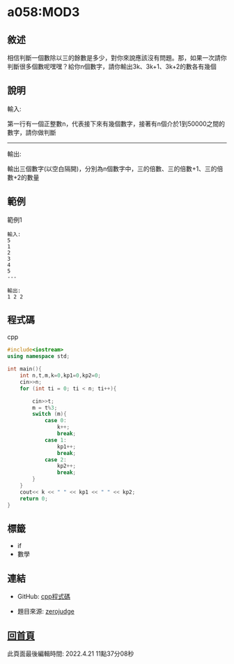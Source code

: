 # a058:MOD3

## 敘述

相信判斷一個數除以三的餘數是多少，對你來說應該沒有問題。那，如果一次請你判斷很多個數呢嘿嘿？給你n個數字，請你輸出3k、3k+1、3k+2的數各有幾個
								

## 說明

輸入:

第一行有一個正整數n，代表接下來有幾個數字，接著有n個介於1到50000之間的數字，請你做判斷

---

輸出:

輸出三個數字(以空白隔開)，分別為n個數字中，三的倍數、三的倍數+1、三的倍數+2的數量

## 範例
範例1

```
輸入:
5
1
2
3
4
5
---

輸出:
1 2 2

```

## 程式碼
cpp

```cpp
#include<iostream>
using namespace std;

int main(){
    int n,t,m,k=0,kp1=0,kp2=0;
    cin>>n;
    for (int ti = 0; ti < n; ti++){

        cin>>t;
        m = t%3;
        switch (m){
            case 0:
                k++;
                break;
            case 1:
                kp1++;
                break;
            case 2:
                kp2++;
                break;
        }
    }
    cout<< k << " " << kp1 << " " << kp2;
    return 0;
}

```

## 標籤
- if
- 數學


## 連結
- GitHub: [cpp程式碼](https://github.com/henryleecode23/solve_record/blob/main/zerojudge/a058/main.cpp)


- 題目來源: [zerojudge](https://zerojudge.tw/ShowProblem?problemid=a058)

## [回首頁](https://henryleecode23.github.io/solve_record/)

此頁面最後編輯時間: 2022.4.21 11點37分08秒
